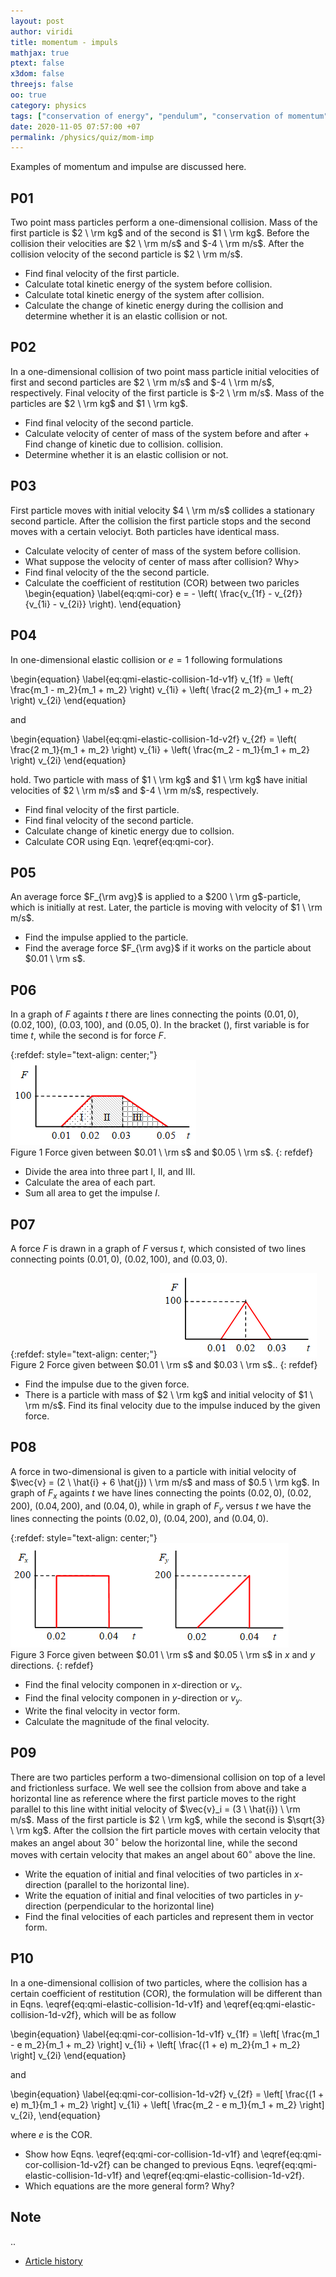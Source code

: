 ```yaml
---
layout: post
author: viridi
title: momentum - impuls
mathjax: true
ptext: false
x3dom: false
threejs: false
oo: true
category: physics
tags: ["conservation of energy", "pendulum", "conservation of momentum", "impulse", "elastic collision"]
date: 2020-11-05 07:57:00 +07
permalink: /physics/quiz/mom-imp
---
```

Examples of momentum and impulse are discussed here.

## P01
Two point mass particles perform a one-dimensional collision. Mass of the first particle is $2 \ \rm kg$ and of the second is $1 \ \rm kg$. Before the collision their velocities are $2 \ \rm m/s$ and $-4 \ \rm m/s$. After the collision velocity of the second particle is $2 \ \rm m/s$.
+ Find final velocity of the first particle.
+ Calculate total kinetic energy of the system before collision.
+ Calculate total kinetic energy of the system after collision.
+ Calculate the change of kinetic energy during the collision and determine whether it is an elastic collision or not.


## P02
In a one-dimensional collision of two point mass particle initial velocities of first and second particles are $2 \ \rm m/s$ and $-4 \ \rm m/s$, respectively. Final velocity of the first particle is $-2 \ \rm m/s$. Mass of the particles are $2 \ \rm kg$ and $1 \ \rm kg$.
+ Find final velocity of the second particle.
+ Calculate velocity of center of mass of the system before and after + Find change of kinetic due to collision.
collision.
+ Determine whether it is an elastic collision or not.


## P03
First particle moves with initial velocity $4 \ \rm m/s$ collides a stationary second particle. After the collision the first particle stops and the second moves with a certain velociyt. Both particles have identical mass.
+ Calculate velocity of center of mass of the system before collision.
+ What suppose the velocity of center of mass after collision? Why>
+ Find final velocity of the the second particle.
+ Calculate the coefficient of restitution (COR) between two paricles
\begin{equation}
\label{eq:qmi-cor}
e = - \left( \frac{v_{1f} - v_{2f}}{v_{1i} - v_{2i}} \right).
\end{equation}


## P04
In one-dimensional elastic collision or $e = 1$ following formulations

\begin{equation}
\label{eq:qmi-elastic-collision-1d-v1f}
v_{1f} = \left( \frac{m_1 - m_2}{m_1 + m_2} \right) v_{1i} + \left( \frac{2 m_2}{m_1 + m_2} \right) v_{2i}
\end{equation}

and

\begin{equation}
\label{eq:qmi-elastic-collision-1d-v2f}
v_{2f} = \left( \frac{2 m_1}{m_1 + m_2} \right) v_{1i} + \left( \frac{m_2 - m_1}{m_1 + m_2} \right) v_{2i}
\end{equation}

hold. Two particle with mass of $1 \ \rm kg$ and $1 \ \rm kg$ have initial velocities of $2 \ \rm m/s$ and $-4 \ \rm m/s$, respectively.

+ Find final velocity of the first particle.
+ Find final velocity of the second particle.
+ Calculate change of kinetic energy due to collsion.
+ Calculate COR using Eqn. \eqref{eq:qmi-cor}.


## P05
An average force $F_{\rm avg}$ is applied to a $200 \ \rm g$-particle, which is initially at rest. Later, the particle is moving with velocity of $1 \ \rm m/s$.
+ Find the impulse applied to the particle.
+ Find the average force $F_{\rm avg}$ if it works on the particle about $0.01 \ \rm s$.


## P06
In a graph of $F$ againts $t$ there are lines connecting the points $(0.01, 0)$, $(0.02, 100)$, $(0.03, 100)$, and $(0.05, 0)$. In the bracket $()$, first variable is for time $t$, while the second is for force $F$.

{:refdef: style="text-align: center;"}
![..](/assets/img/phys/imp-force-00.png)
<br />
Figure <a name="fig:qmi-imp-force-00">1</a> Force given between $0.01 \ \rm s$ and $0.05 \ \rm s$.
{: refdef}

+ Divide the area into three part I, II, and III.
+ Calculate the area of each part.
+ Sum all area to get the impulse $I$.


## P07
A force $F$ is drawn in a graph of $F$ versus $t$, which consisted of two lines connecting points $(0.01, 0)$, $(0.02, 100)$, and $(0.03, 0)$.

{:refdef: style="text-align: center;"}
![..](/assets/img/phys/imp-force-01.png)
<br />
Figure <a name="fig:qmi-imp-force-01">2</a> Force given between $0.01 \ \rm s$ and $0.03 \ \rm s$..
{: refdef}

+ Find the impulse due to the given force.
+ There is a particle with mass of $2 \ \rm kg$ and initial velocity of $1 \ \rm m/s$. Find its final velocity due to the impulse induced by the given force.


## P08
A force in two-dimensional is given to a particle with initial velocity of $\vec{v} = (2 \ \hat{i} + 6 \hat{j}) \ \rm m/s$ and mass of $0.5 \ \rm kg$. In graph of $F_x$ againts $t$ we have lines connecting the points $(0.02, 0)$, $(0.02, 200)$, $(0.04, 200)$, and $(0.04, 0)$, while in graph of $F_y$ versus $t$ we have the lines connecting the points $(0.02, 0)$, $(0.04, 200)$, and $(0.04, 0)$.

{:refdef: style="text-align: center;"}
![..](/assets/img/phys/imp-force-02.png)
<br />
Figure <a name="fig:qmi-imp-force-02">3</a> Force given between $0.01 \ \rm s$ and $0.05 \ \rm s$ in $x$ and $y$ directions.
{: refdef}

+ Find the final velocity componen in $x$-direction or $v_x$.
+ Find the final velocity componen in $y$-direction or $v_y$.
+ Write the final velocity in vector form.
+ Calculate the magnitude of the final velocity.


## P09
There are two particles perform a two-dimensional collision on top of a level and frictionless surface. We well see the collsion from above and take a horizontal line as reference where the first particle moves to the right parallel to this line witht initial velocity of $\vec{v}_i = (3 \ \hat{i}) \ \rm m/s$. Mass of the first particle is $2 \ \rm kg$, while the second is $\sqrt{3} \ \rm kg$. After the collsion the firt particle moves with certain velocity that makes an angel about $30^\circ$ below the horizontal line, while the second moves with certain velocity that makes an angel about $60^\circ$ above the line.
+ Write the equation of initial and final velocities of two particles in $x$-direction (parallel to the horizontal line).
+ Write the equation of initial and final velocities of two particles in $y$-direction (perpendicular to the horizontal line)
+ Find the final velocities of each particles and represent them in vector form.


## P10
In a one-dimensional collision of two particles, where the collision has a certain coefficient of restitution (COR), the formulation will be different than in Eqns. \eqref{eq:qmi-elastic-collision-1d-v1f} and \eqref{eq:qmi-elastic-collision-1d-v2f}, which will be as follow

\begin{equation}
\label{eq:qmi-cor-collision-1d-v1f}
v_{1f} = \left[ \frac{m_1 - e m_2}{m_1 + m_2} \right] v_{1i} + \left[ \frac{(1 + e) m_2}{m_1 + m_2} \right] v_{2i}
\end{equation}

and

\begin{equation}
\label{eq:qmi-cor-collision-1d-v2f}
v_{2f} = \left[ \frac{(1 + e) m_1}{m_1 + m_2} \right] v_{1i} + \left[ \frac{m_2 - e m_1}{m_1 + m_2} \right] v_{2i},
\end{equation}

where $e$ is the COR.
+ Show how Eqns. \eqref{eq:qmi-cor-collision-1d-v1f} and \eqref{eq:qmi-cor-collision-1d-v2f} can be changed to previous Eqns. \eqref{eq:qmi-elastic-collision-1d-v1f} and \eqref{eq:qmi-elastic-collision-1d-v2f}.
+ Which equations are the more general form? Why?


## Note
..

+ [Article history](https://github.com/butiran/butiran.github.io/commits/master/_posts/phys/quiz/2020-11-05-momentum-impulse.md)
